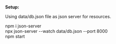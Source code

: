 **Setup:**

Using data/db.json file as json server for resources.

npm i json-server  
npx json-server --watch data/db.json --port 8000  
npm start
